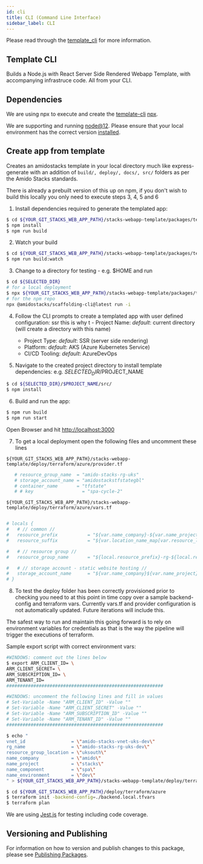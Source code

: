 ```yaml
---
id: cli
title: CLI (Command Line Interface)
sidebar_label: CLI
---
```


Please read through the [template_cli](../../docs/cli-process.md) for more information.

## Template CLI

Builds a Node.js with React Server Side Rendered Webapp Template, with accompanying infrastruce code. All from your CLI.

## Dependencies

We are using npx to execute and create the [template-cli](./packages/template-cli) [npx](https://www.npmjs.com/package/npx).

We are supporting and running [node@12](https://nodejs.org/en/about/releases/). Please ensure that your local environment has the correct version
[installed](https://nodejs.org/en/download/).

## Create app from template

Creates an amidostacks template in your local directory much like express-generate with an addition of `build/, deploy/, docs/, src/` folders as per the Amido Stacks standards.

There is already a prebuilt version of this up on npm, if you don't wish to build this locally you only need to execute steps 3, 4, 5 and 6


1. Install dependencies required to generate the templated app:
```bash
$ cd ${YOUR_GIT_STACKS_WEB_APP_PATH}/stacks-webapp-template/packages/template-cli
$ npm install
$ npm run build
```

2. Watch your build
```bash
$ cd ${YOUR_GIT_STACKS_WEB_APP_PATH}/stacks-webapp-template/packages/template-cli
$ npm run build:watch
```

3. Change to a directory for testing - e.g. $HOME and run

```bash
$ cd ${SELECTED_DIR}
# for a local deployment
$ npx ${YOUR_GIT_STACKS_WEB_APP_PATH}/stacks-webapp-template/packages/template-cli/dist/index.js run -i
# for the npm repo
npx @amidostacks/scaffolding-cli@latest run -i
```

4. Follow the CLI prompts to create a templated app with user defined configuration:
ssr this is why
t   - Project Name: _default_: current directory (will create a directory with this name)
   - Project Type: _default_: SSR (server side rendering)
   - Platform: _default_: AKS (Azure Kubernetes Service)
   - CI/CD Tooling: _default_: AzureDevOps

5. Navigate to the created project directory to install template dependencies:
e.g. ${SELECTED_DIR}/$PROJECT_NAME
```bash
$ cd ${SELECTED_DIR}/$PROJECT_NAME/src/
$ npm install
```

6. Build and run the app:
```bash
$ npm run build
$ npm run start
```
Open Browser and hit [http://localhost:3000](http://localhost:3000)

7. To get a local deployment open the following files and uncomment these lines

`${YOUR_GIT_STACKS_WEB_APP_PATH}/stacks-webapp-template/deploy/terraform/azure/provider.tf`
```terraform
   # resource_group_name  = "amido-stacks-rg-uks"
   # storage_account_name = "amidostackstfstategbl"
   # container_name       = "tfstate"
   # # key                  = "spa-cycle-2"
```

`${YOUR_GIT_STACKS_WEB_APP_PATH}/stacks-webapp-template/deploy/terraform/azure/vars.tf`
```terraform

# locals {
#   # // common //
#   resource_prefix           = "${var.name_company}-${var.name_project}-${var.name_component}"
#   resource_suffix           = "${var.location_name_map[var.resource_location]}-${var.name_environment}"

#   # // resource group //
#   resource_group_name       = "${local.resource_prefix}-rg-${local.resource_suffix}"

#   # // storage account - static website hosting //
#   storage_account_name      = "${var.name_company}${var.name_project}${var.name_component}sa${var.location_name_map[var.resource_location]}${var.name_environment}"
# }
```

8. To test the deploy folder has been correctly provisioned prior to checking you need to at this point in time copy over a sample backend-config and terraform vars. Currently vars.tf and provider configuration is not automatically updated. 
Future iterations will include this.

The safest way to run and maintain this going forward is to rely on environment variables for credentials as that is the way the pipeline will trigger the executions of terraform. 

Sample export script with correct environment vars:

```bash
#WINDOWS: comment out the lines below
$ export ARM_CLIENT_ID= \
ARM_CLIENT_SECRET= \
ARM_SUBSCRIPTION_ID= \
ARM_TENANT_ID=
##########################################################

#WINDOWS: uncomment the following lines and fill in values
# Set-Variable -Name "ARM_CLIENT_ID" -Value ""
# Set-Variable -Name "ARM_CLIENT_SECRET" -Value ""
# Set-Variable -Name "ARM_SUBSCRIPTION_ID" -Value ""
# Set-Variable -Name "ARM_TENANT_ID" -Value ""
##########################################################

$ echo "
vnet_id                 = \"amido-stacks-vnet-uks-dev\"
rg_name                 = \"amido-stacks-rg-uks-dev\"
resource_group_location = \"uksouth\"
name_company            = \"amido\"
name_project            = \"stacks\"
name_component          = \"spa\"
name_environment        = \"dev\"
" > ${YOUR_GIT_STACKS_WEB_APP_PATH}/stacks-webapp-template/deploy/terraform/azure/backend.local.tfvars
```


```bash
$ cd ${YOUR_GIT_STACKS_WEB_APP_PATH}/deploy/terraform/azure
$ terraform init -backend-config=./backend.local.tfvars
$ terraform plan
```

We are using [Jest.js](https://jestjs.io/) for testing including code coverage.

## Versioning and Publishing

For information on how to version and publish changes to this package, please see [Publishing Packages](../../docs/publishing.md).